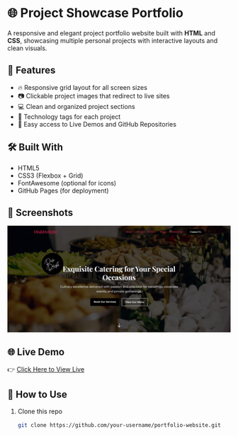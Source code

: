 # 🌐 Project Showcase Portfolio

A responsive and elegant project portfolio website built with **HTML** and **CSS**, showcasing multiple personal projects with interactive layouts and clean visuals.

## 🚀 Features

- 🔥 Responsive grid layout for all screen sizes
- 📷 Clickable project images that redirect to live sites
- 💻 Clean and organized project sections
- 🧠 Technology tags for each project
- 🔗 Easy access to Live Demos and GitHub Repositories

## 🛠️ Built With

- HTML5
- CSS3 (Flexbox + Grid)
- FontAwesome (optional for icons)
- GitHub Pages (for deployment)

## 📸 Screenshots

![Portfolio Screenshot](https://github.com/Soniji3/Catering-Site/blob/main/1743373871486.jpg?raw=true)

## 🌐 Live Demo

👉 [Click Here to View Live](https://your-live-site-url.com)

## 📁 How to Use

1. Clone this repo  
   ```bash
   git clone https://github.com/your-username/portfolio-website.git

